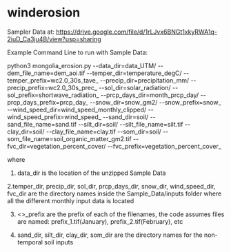 # winderosion

Sampler Data at: https://drive.google.com/file/d/1rLJvx6BNGt1xkyRWA1q-2iuD_Ca3ju4B/view?usp=sharing

Example Command Line to run with Sample Data:

python3 mongolia_erosion.py --data_dir=data_UTM/ --dem_file_name=dem_aoi.tif --temper_dir=temperature_degC/ --temper_prefix=wc2.0_30s_tave_ --precip_dir=precipitation_mm/ --precip_prefix=wc2.0_30s_prec_ --sol_dir=solar_radiation/ --sol_prefix=shortwave_radiation_ --prcp_days_dir=month_prcp_day/ --prcp_days_prefix=prcp_day_ --snow_dir=snow_gm2/ --snow_prefix=snow_ --wind_speed_dir=wind_speed_monthly_clipped/ --wind_speed_prefix=wind_speed_ --sand_dir=soil/ --sand_file_name=sand.tif --silt_dir=soil/ --silt_file_name=silt.tif --clay_dir=soil/ --clay_file_name=clay.tif --som_dir=soil/ --som_file_name=soil_organic_matter_gm2.tif --fvc_dir=vegetation_percent_cover/ --fvc_prefix=vegetation_percent_cover_ 

where 
  1. data_dir is the location of the unzipped Sample Data
  
  2.temper_dir, precip_dir, sol_dir, prcp_days_dir, snow_dir, wind_speed_dir, fvc_dir are the directory names inside the Sample_Data/inputs folder where all the different monthly input data is located
  
  3. <>_prefix are the prefix of each of the filenames, the code assumes files are named: prefix_1.tif(January), prefix_2.tif(February), etc
  
   4. sand_dir, silt_dir, clay_dir, som_dir are the directory names for the non-temporal soil inputs
   
   
 
  
  
